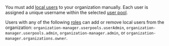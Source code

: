 You must add [local users](../../iam/concepts/users/accounts.md#local) to your organization manually. Each user is assigned a unique username within the selected [user pool](../../organization/concepts/user-pools.md).

Users with any of the following [roles](../../organization/security/index.md) can add or remove local users from the organization: `organization-manager.userpools.userAdmin`, `organization-manager.userpools.admin`, `organization-manager.admin`, or `organization-manager.organizations.owner`.